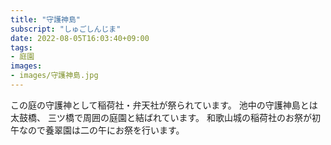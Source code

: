 ```yaml
---
title: "守護神島"
subscript: "しゅごしんじま"
date: 2022-08-05T16:03:40+09:00
tags:
- 庭園
images:
- images/守護神島.jpg
---
```


この庭の守護神として稲荷社・弁天社が祭られています。
池中の守護神島とは太鼓橋、
三ツ橋で周囲の庭園と結ばれています。
和歌山城の稲荷社のお祭が初午なので養翠園は二の午にお祭を行います。
